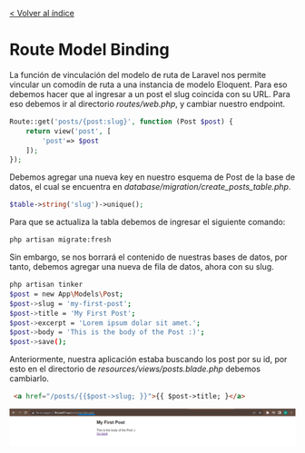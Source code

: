 [< Volver al índice](/docs/readme.md)

# Route Model Binding

La función de vinculación del modelo de ruta de Laravel nos permite vincular un comodín de ruta a una instancia de modelo Eloquent. Para eso debemos hacer que al ingresar a un post el slug coincida con su URL. Para eso debemos ir al directorio *routes/web.php*, y cambiar nuestro endpoint. 
```php
Route::get('posts/{post:slug}', function (Post $post) {
    return view('post', [
        'post'=> $post
    ]);
});
```

Debemos agregar una nueva key en nuestro esquema de Post de la base de datos, el cual se encuentra en *database/migration/create_posts_table.php*.
```php
$table->string('slug')->unique();
```
Para que se actualiza la tabla debemos de ingresar el siguiente comando: 
```bash
php artisan migrate:fresh
```
Sin embargo, se nos borrará el contenido de nuestras bases de datos, por tanto, debemos agregar una nueva de fila de datos, ahora con su slug. 
```bash
php artisan tinker
$post = new App\Models\Post;
$post->slug = 'my-first-post';
$post->title = 'My First Post';
$post->excerpt = 'Lorem ipsum dolar sit amet.';
$post->body = 'This is the body of the Post :)';
$post->save();
```
Anteriormente, nuestra aplicación estaba buscando los post por su id, por esto en el directorio de *resources/views/posts.blade.php* debemos cambiarlo.
```html
 <a href="/posts/{{$post->slug; }}">{{ $post->title; }</a>
```

 ![image](./images/searching%20by%20slug%20ep22.png "Searching by slug")